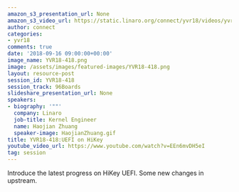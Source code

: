 ```yaml
---
amazon_s3_presentation_url: None
amazon_s3_video_url: https://static.linaro.org/connect/yvr18/videos/yvr18-418.mp4
author: connect
categories:
- yvr18
comments: true
date: '2018-09-16 09:00:00+00:00'
image_name: YVR18-418.png
image: /assets/images/featured-images/YVR18-418.png
layout: resource-post
session_id: YVR18-418
session_track: 96Boards
slideshare_presentation_url: None
speakers:
- biography: '""'
  company: Linaro
  job-title: Kernel Engineer
  name: Haojian Zhuang
  speaker-image: HaojianZhuang.gif
title: YVR18-418:UEFI on HiKey
youtube_video_url: https://www.youtube.com/watch?v=EEn6mvDH5eI
tag: session
---
```


Introduce the latest progress on HiKey UEFI. Some new changes in upstream.
